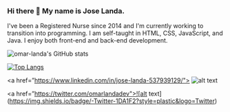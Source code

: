 ### Hi there 👋 My name is Jose Landa.

I've been a Registered Nurse since 2014 and I'm currently working to transition into programming.
I am self-taught in HTML, CSS, JavaScript, and Java. 
I enjoy both front-end and back-end development.




![omar-landa's GitHub stats](https://github-readme-stats.vercel.app/api?username=omar-landa&hide=contribs,prs)

[![Top Langs](https://github-readme-stats.vercel.app/api/top-langs/?username=omar-landa)](https://github.com/omar-landa)


<a href=”https://www.linkedin.com/in/jose-landa-537939129/"> ![alt text](https://img.shields.io/badge/-LinkedIn-0e76a8?style=plastic&logo=linkedIn)</a>

<a href=”https://twitter.com/omarlandadev">![alt text](https://img.shields.io/badge/-Twitter-1DA1F2?style=plastic&logo=Twitter) </a>
